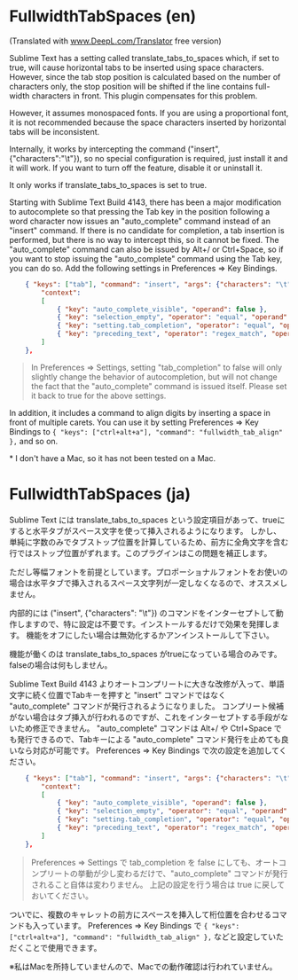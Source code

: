 # FullwidthTabSpaces (en)

(Translated with www.DeepL.com/Translator free version)

Sublime Text has a setting called translate_tabs_to_spaces which, if set to true, will cause horizontal tabs to be inserted using space characters.
However, since the tab stop position is calculated based on the number of characters only, the stop position will be shifted if the line contains full-width characters in front. This plugin compensates for this problem.

However, it assumes monospaced fonts. If you are using a proportional font, it is not recommended because the space characters inserted by horizontal tabs will be inconsistent.

Internally, it works by intercepting the command ("insert", {"characters":"\t"}), so no special configuration is required, just install it and it will work.
If you want to turn off the feature, disable it or uninstall it.

It only works if translate_tabs_to_spaces is set to true.

Starting with Sublime Text Build 4143, there has been a major modification to autocomplete so that pressing the Tab key in the position following a word character now issues an "auto_complete" command instead of an "insert" command.
If there is no candidate for completion, a tab insertion is performed, but there is no way to intercept this, so it cannot be fixed.
The "auto_complete" command can also be issued by Alt+/ or Ctrl+Space, so if you want to stop issuing the "auto_complete" command using the Tab key, you can do so.
Add the following settings in Preferences => Key Bindings.
```json
    { "keys": ["tab"], "command": "insert", "args": {"characters": "\t"} ,
        "context":
        [
            { "key": "auto_complete_visible", "operand": false },
            { "key": "selection_empty", "operator": "equal", "operand": true, "match_all": true },
            { "key": "setting.tab_completion", "operator": "equal", "operand": true },
            { "key": "preceding_text", "operator": "regex_match", "operand": ".*\\w", "match_all": true },
        ]
    },
```
> In Preferences => Settings, setting "tab_completion" to false will only slightly change the behavior of autocompletion, but will not change the fact that the "auto_complete" command is issued itself.
> Please set it back to true for the above settings.

In addition, it includes a command to align digits by inserting a space in front of multiple carets. You can use it by setting Preferences => Key Bindings to `{ "keys": ["ctrl+alt+a"], "command": "fullwidth_tab_align" },` and so on.

\* I don't have a Mac, so it has not been tested on a Mac.

# FullwidthTabSpaces (ja)

Sublime Text には translate_tabs_to_spaces という設定項目があって、trueにすると水平タブがスペース文字を使って挿入されるようになります。
しかし、単純に字数のみでタブストップ位置を計算しているため、前方に全角文字を含む行ではストップ位置がずれます。このプラグインはこの問題を補正します。

ただし等幅フォントを前提としています。プロポーショナルフォントをお使いの場合は水平タブで挿入されるスペース文字列が一定しなくなるので、オススメしません。

内部的には ("insert", {"characters": "\t"}) のコマンドをインターセプトして動作しますので、特に設定は不要です。インストールするだけで効果を発揮します。
機能をオフにしたい場合は無効化するかアンインストールして下さい。

機能が働くのは translate_tabs_to_spaces がtrueになっている場合のみです。falseの場合は何もしません。

Sublime Text Build 4143 よりオートコンプリートに大きな改修が入って、単語文字に続く位置でTabキーを押すと "insert" コマンドではなく "auto_complete" コマンドが発行されるようになりました。
コンプリート候補がない場合はタブ挿入が行われるのですが、これをインターセプトする手段がないため修正できません。
"auto_complete" コマンドは Alt+/ や Ctrl+Space でも発行できるので、Tabキーによる "auto_complete" コマンド発行を止めても良いなら対応が可能です。
Preferences => Key Bindings で次の設定を追加してください。
```json
    { "keys": ["tab"], "command": "insert", "args": {"characters": "\t"} ,
        "context":
        [
            { "key": "auto_complete_visible", "operand": false },
            { "key": "selection_empty", "operator": "equal", "operand": true, "match_all": true },
            { "key": "setting.tab_completion", "operator": "equal", "operand": true },
            { "key": "preceding_text", "operator": "regex_match", "operand": ".*\\w", "match_all": true },
        ]
    },
```
> Preferences => Settings で tab_completion を false にしても、オートコンプリートの挙動が少し変わるだけで、"auto_complete" コマンドが発行されること自体は変わりません。
> 上記の設定を行う場合は true に戻しておいてください。

ついでに、複数のキャレットの前方にスペースを挿入して桁位置を合わせるコマンドも入っています。
Preferences => Key Bindings で `{ "keys": ["ctrl+alt+a"], "command": "fullwidth_tab_align" },` などと設定していただくことで使用できます。

※私はMacを所持していませんので、Macでの動作確認は行われていません。
